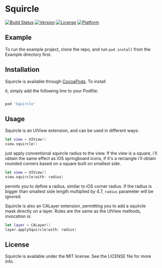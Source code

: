 
# Squircle



[![Build Status](https://travis-ci.org/neobeppe/Squircle.svg?branch=master)](https://travis-ci.org/neobeppe/Squircle) [![Version](https://img.shields.io/cocoapods/v/Squircle.svg?style=flat)](http://cocoapods.org/pods/Squircle) [![License](https://img.shields.io/cocoapods/l/Squircle.svg?style=flat)](http://cocoapods.org/pods/Squircle) [![Platform](https://img.shields.io/cocoapods/p/Squircle.svg?style=flat)](http://cocoapods.org/pods/Squircle)



## Example

To run the example project, clone the repo, and run `pod install` from the Example directory first.


## Installation



Squircle is available through [CocoaPods](http://cocoapods.org). To install

it, simply add the following line to your Podfile:



```ruby

pod 'Squircle'

```



## Usage

Squircle is an UIView extension, and can be used in different ways:


```swift
let view = UIView()
view.squircle()
```

just apply conventional squircle radius to the view. If the view is a square, i'll obtain the same effect as iOS springboard icons, if it's a rectangle i'll obtain rounded corners based on a square built on smallest side.

```swift
let view = UIView()
view.squircle(with: radius)
```

permits you to define a radius, similar to iOS corner radius. If the radius is bigger than smallest side length multiplied by 4.7, `radius` parameter will be ignored.


Squircle is also an CALayer extension, permitting you to add a squircle mask directly on a layer.
Rules are the same as the UIView methods, invocation is:

```swift
let layer = CALayer()
layer.applySquircle(with: radius)
```

## License



Squircle is available under the MIT license. See the LICENSE file for more info.
